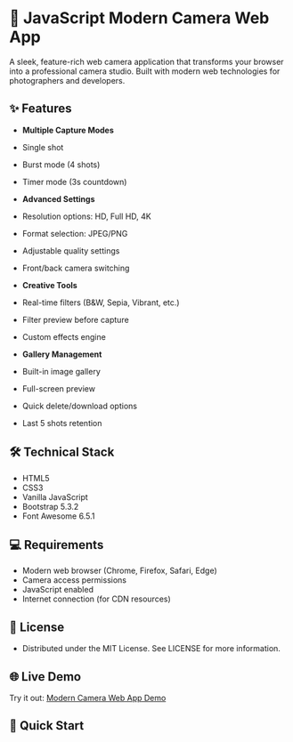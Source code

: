 # 📸 JavaScript Modern Camera Web App 

A sleek, feature-rich web camera application that transforms your browser into a professional camera studio. Built with modern web technologies for photographers and developers.

## ✨ Features

- **Multiple Capture Modes**
 - Single shot
 - Burst mode (4 shots)
 - Timer mode (3s countdown)

- **Advanced Settings**
 - Resolution options: HD, Full HD, 4K
 - Format selection: JPEG/PNG
 - Adjustable quality settings
 - Front/back camera switching

- **Creative Tools**
 - Real-time filters (B&W, Sepia, Vibrant, etc.)
 - Filter preview before capture
 - Custom effects engine

- **Gallery Management**
 - Built-in image gallery
 - Full-screen preview
 - Quick delete/download options
 - Last 5 shots retention

## 🛠️ Technical Stack
 - HTML5
 - CSS3
 - Vanilla JavaScript
 - Bootstrap 5.3.2
 - Font Awesome 6.5.1

## 💻 Requirements
 - Modern web browser (Chrome, Firefox, Safari, Edge)
 - Camera access permissions
 - JavaScript enabled
 - Internet connection (for CDN resources)

## 📝 License
 - Distributed under the MIT License. See LICENSE for more information.

## 🌐 Live Demo

Try it out: [Modern Camera Web App Demo](https://www.cerebrosdigitales.com/demos/JavaScript-Modern-Camera-Web-App/)

## 🚀 Quick Start
